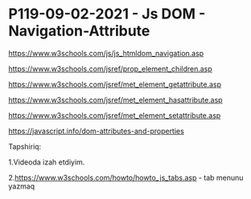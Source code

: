 # P119-09-02-2021 - Js DOM - Navigation-Attribute

https://www.w3schools.com/js/js_htmldom_navigation.asp

https://www.w3schools.com/jsref/prop_element_children.asp

https://www.w3schools.com/jsref/met_element_getattribute.asp

https://www.w3schools.com/jsref/met_element_hasattribute.asp

https://www.w3schools.com/jsref/met_element_setattribute.asp

https://javascript.info/dom-attributes-and-properties

Tapshiriq:

1.Videoda izah etdiyim.

2.https://www.w3schools.com/howto/howto_js_tabs.asp - tab menunu yazmaq
